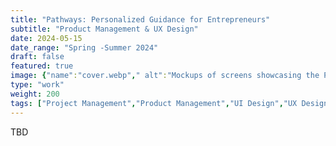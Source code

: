 ```yaml
---
title: "Pathways: Personalized Guidance for Entrepreneurs"
subtitle: "Product Management & UX Design"
date: 2024-05-15
date_range: "Spring -Summer 2024"
draft: false
featured: true
image: {"name":"cover.webp"," alt":"Mockups of screens showcasing the Pathways feature of the EcoMap Platform"}
type: "work"
weight: 200
tags: ["Project Management","Product Management","UI Design","UX Design","Web Development","No Code Development"]
---
```

TBD